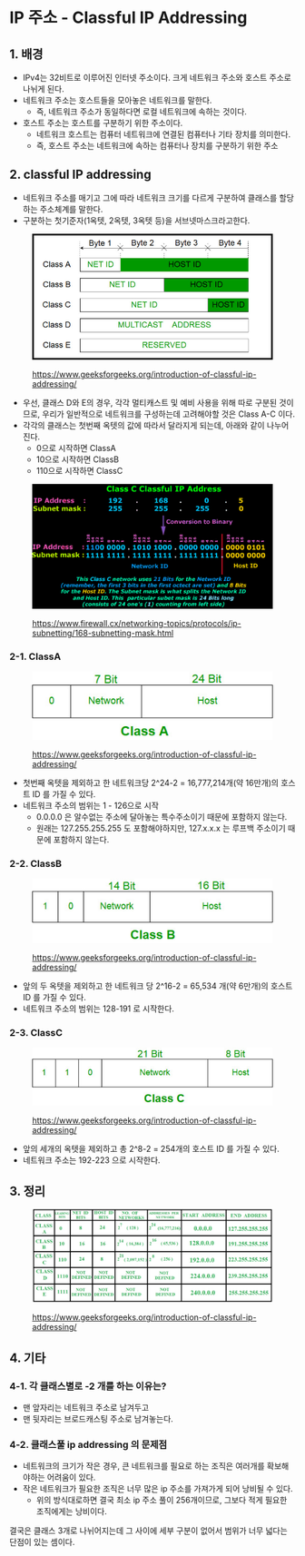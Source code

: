 # IP 주소 - Classful IP Addressing

## 1. 배경&#x20;

* IPv4는 32비트로 이루어진 인터넷 주소이다. 크게 네트워크 주소와 호스트 주소로 나뉘게 된다.&#x20;
* 네트워크 주소는 호스트들을 모아놓은 네트워크를 말한다. &#x20;
  * 즉, 네트워크 주소가 동일하다면 로컬 네트워크에 속하는 것이다. &#x20;
* 호스트 주소는 호스트를 구분하기 위한 주소이다.&#x20;
  * 네트워크 호스트는 컴퓨터 네트워크에 연결된 컴퓨터나 기타 장치를 의미한다.&#x20;
  * 즉, 호스트 주소는 네트워크에 속하는 컴퓨터나 장치를 구분하기 위한 주소

## 2. classful IP addressing&#x20;

* 네트워크 주소를 매기고 그에 따라 네트워크 크기를 다르게 구분하여 클래스를 할당하는 주소체계를 말한다.&#x20;
* 구분하는 첫기준자(1옥텟, 2옥텟, 3옥텟 등)을 서브넷마스크라고한다.&#x20;

<figure><img src="../../.gitbook/assets/image (68).png" alt=""><figcaption><p><a href="https://www.geeksforgeeks.org/introduction-of-classful-ip-addressing/">https://www.geeksforgeeks.org/introduction-of-classful-ip-addressing/</a></p></figcaption></figure>

* 우선, 클래스 D와 E의 경우, 각각 멀티캐스트 및 예비 사용을 위해 따로 구분된 것이므로, 우리가 일반적으로 네트워크를 구성하는데 고려해야할 것은 Class A-C 이다.&#x20;
* 각각의 클래스는 첫번째 옥텟의 값에 따라서 달라지게 되는데, 아래와 같이 나누어진다.&#x20;
  * 0으로 시작하면 ClassA
  * 10으로 시작하면 ClassB
  * 110으로 시작하면 ClassC&#x20;

<figure><img src="../../.gitbook/assets/image (13).png" alt=""><figcaption><p><a href="https://www.firewall.cx/networking-topics/protocols/ip-subnetting/168-subnetting-mask.html">https://www.firewall.cx/networking-topics/protocols/ip-subnetting/168-subnetting-mask.html</a></p></figcaption></figure>

### 2-1. ClassA

<figure><img src="../../.gitbook/assets/image (50) (4).png" alt=""><figcaption><p><a href="https://www.geeksforgeeks.org/introduction-of-classful-ip-addressing/">https://www.geeksforgeeks.org/introduction-of-classful-ip-addressing/</a></p></figcaption></figure>

* 첫번째 옥텟을 제외하고 한 네트워크당 2^24-2 = 16,777,214개(약 16만개)의 호스트 ID 를 가질 수 있다.&#x20;
* 네트워크 주소의 범위는 1 - 126으로 시작
  * 0.0.0.0 은 알수없는 주소에 달아놓는 특수주소이기 때문에 포함하지 않는다.&#x20;
  * 원래는 127.255.255.255 도 포함해야하지만, 127.x.x.x 는 루프백 주소이기 때문에 포함하지 않는다.

### 2-2. ClassB&#x20;

<figure><img src="../../.gitbook/assets/image (4) (7).png" alt=""><figcaption><p><a href="https://www.geeksforgeeks.org/introduction-of-classful-ip-addressing/">https://www.geeksforgeeks.org/introduction-of-classful-ip-addressing/</a></p></figcaption></figure>

* 앞의 두 옥텟을 제외하고 한 네트워크 당 2^16-2 = 65,534 개(약 6만개)의 호스트 ID 를 가질 수 있다.&#x20;
* 네트워크 주소의 범위는 128-191 로 시작한다. &#x20;

### 2-3. ClassC&#x20;

<figure><img src="../../.gitbook/assets/image (65).png" alt=""><figcaption><p><a href="https://www.geeksforgeeks.org/introduction-of-classful-ip-addressing/">https://www.geeksforgeeks.org/introduction-of-classful-ip-addressing/</a></p></figcaption></figure>

* 앞의 세개의 옥텟을 제외하고 총 2^8-2 = 254개의 호스트 ID 를 가질 수 있다.&#x20;
* 네트워크 주소는 192-223 으로 시작한다. &#x20;

## 3. 정리&#x20;

<figure><img src="../../.gitbook/assets/image (12) (7) (1).png" alt=""><figcaption><p><a href="https://www.geeksforgeeks.org/introduction-of-classful-ip-addressing/">https://www.geeksforgeeks.org/introduction-of-classful-ip-addressing/</a></p></figcaption></figure>

## 4. 기타&#x20;

### 4-1. 각 클래스별로 -2 개를 하는 이유는?&#x20;

* 맨 앞자리는 네트워크 주소로 남겨두고&#x20;
* 맨 뒷자리는 브로드캐스팅 주소로 남겨놓는다.&#x20;

### 4-2. 클래스풀 ip addressing 의 문제점

* 네트워크의 크기가 작은 경우, 큰 네트워크를 필요로 하는 조직은 여러개를 확보해야하는 어려움이 있다. &#x20;
* 작은 네트워크가 필요한 조직은 너무 많은 ip 주소를 가져가게 되어 낭비될 수 있다.&#x20;
  * 위의 방식대로하면 결국 최소 ip 주소 풀이 256개이므로, 그보다 적게 필요한 조직에게는 낭비이다.&#x20;



결국은 클래스 3개로 나뉘어지는데 그 사이에 세부 구분이 없어서 범위가 너무 넓다는 단점이 있는 셈이다. &#x20;
